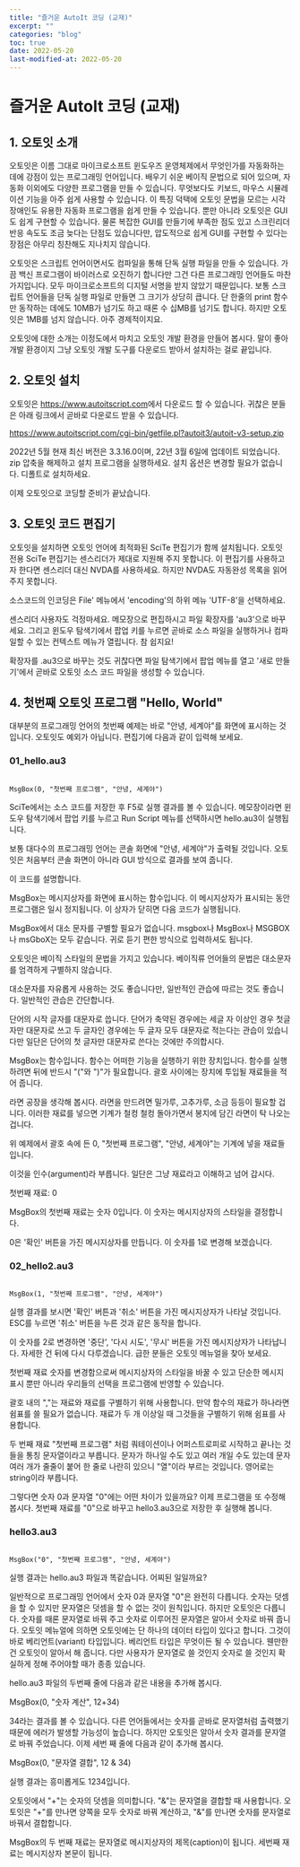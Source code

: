 ```yaml
---
title: "즐거운 AutoIt 코딩 (교재)"
excerpt: ""
categories: "blog"
toc: true
date: 2022-05-20
last-modified-at: 2022-05-20
---
```


# 즐거운 AutoIt 코딩 (교재)

## 1. 오토잇 소개

오토잇은 이름 그대로 마이크로소프트 윈도우즈 운영체제에서 무엇인가를 자동화하는 데에 강점이 있는 프로그래밍 언어입니다. 배우기 쉬운 베이직 문법으로 되어 있으며, 자동화 이외에도 다양한 프로그램을 만들 수 있습니다. 무엇보다도 키보드, 마우스 시뮬레이션 기능을 아주 쉽게 사용할 수 있습니다. 이 특징 덕택에 오토잇 문법을 모르는 시각장애인도 유용한 자동화 프로그램을 쉽게 만들 수 있습니다. 뿐만 아니라 오토잇은 GUI도 쉽게  구현할 수 있습니다. 물론 복잡한 GUI를 만들기에 부족한 점도 있고 스크린리더 반응 속도도 조금 늦다는 단점도 있습니다만, 압도적으로 쉽게 GUI를 구현할 수 있다는 장점은 아무리 칭찬해도 지나치지 않습니다.

오토잇은 스크립트 언어이면서도 컴파일을 통해 단독 실행 파일을 만들 수 있습니다. 가끔 백신 프로그램이 바이러스로 오진하기 합니다만 그건 다른 프로그래밍 언어들도 마찬가지입니다. 모두 마이크로소프트의 디지털 서명을 받지 않았기 때문입니다. 보통 스크립트 언어들을 단독 실행 파일로 만들면 그 크기가 상당히 큽니다. 단 한줄의 print 함수만 동작하는 데에도 10MB가 넘기도 하고 때론 수 십MB를 넘기도 합니다. 하지만 오토잇은 1MB를 넘지 않습니다. 아주 경제적이지요.

오토잇에 대한 소개는 이정도에서 마치고 오토잇 개발 환경을 만들어 봅시다. 말이 좋아 개발 환경이지 그냥 오토잇 개발 도구를 다운로드 받아서 설치하는 걸로 끝입니다.


## 2. 오토잇 설치

오토잇은 <https://www.autoitscript.com>에서 다운로드 할 수 있습니다. 귀찮은 분들은 아래 링크에서 곧바로 다운로드 받을 수 있습니다.

<https://www.autoitscript.com/cgi-bin/getfile.pl?autoit3/autoit-v3-setup.zip>

2022년 5월 현재 최신 버전은 3.3.16.0이며, 22년 3월 6일에 업데이트 되었습니다. zip 압축을 해제하고 설치 프로그램을 실행하세요. 설치 옵션은 변경할 필요가 없습니다. 디폴트로 설치하세요. 

이제 오토잇으로 코딩할 준비가 끝났습니다.


## 3. 오토잇 코드 편집기

오토잇을 설치하면 오토잇 언어에 최적화된 SciTe 편집기가 함께 설치됩니다. 오토잇 전용 SciTe 편집기는 센스리더가 제대로 지원해 주지 못합니다. 이 편집기를 사용하고자 한다면 센스리더 대신 NVDA를 사용하세요. 하지만 NVDA도 자동완성 목록을 읽어 주지 못합니다. 

소스코드의 인코딩은 File' 메뉴에서 'encoding'의 하위 메뉴 'UTF-8'을 선택하세요.

센스리더 사용자도 걱정마세요. 메모장으로 편집하시고 파일 확장자를 'au3'으로 바꾸세요. 그리고 윈도우 탐색기에서 팝업 키를 누르면 곧바로 소스 파일을 실행하거나 컴파일할 수 있는 컨텍스트 메뉴가 열립니다. 참 쉽지요!

확장자를 .au3으로 바꾸는 것도 귀찮다면 파일 탐색기에서 팝업 메뉴를 열고 '새로 만들기'에서 곧바로 오토잇 소스 코드 파일을 생성할 수 있습니다.


## 4. 첫번째 오토잇 프로그램 "Hello, World"

대부분의 프로그래밍 언어의 첫번째 예제는 바로 "안녕, 세계야"를 화면에 표시하는 것입니다. 오토잇도 예외가 아닙니다. 편집기에 다음과 같이 입력해 보세요.

### 01_hello.au3

```autoit

MsgBox(0, "첫번째 프로그램", "안녕, 세계야")

```

SciTe에서는 소스 코드를 저장한 후 F5로 실행 결과를 볼 수 있습니다. 메모장이라면 윈도우 탐색기에서 팝업 키를 누르고 Run Script 메뉴를 선택하시면 hello.au3이 실행됩니다.

보통 대다수의 프로그래밍 언어는 콘솔 화면에 "안녕, 세계야"가 출력될 것입니다. 오토잇은 처음부터 콘솔 화면이 아니라 GUI 방식으로 결과를 보여 줍니다.

이 코드를 설명합니다.

MsgBox는 메시지상자를 화면에 표시하는 함수입니다. 이 메시지상자가 표시되는 동안 프로그램은 일시 정지됩니다. 이 상자가 닫히면 다음 코드가 실행됩니다.

MsgBox에서 대소 문자를 구별할 필요가 없습니다. msgbox나 MsgBox나 MSGBOX나 msGboX는 모두 같습니다. 귀로 듣기 편한 방식으로 입력하셔도 됩니다.

오토잇은 베이직 스타일의 문법을 가지고 있습니다. 베이직류 언어들의 문법은 대소문자를 엄격하게 구별하지 않습니다. 

대소문자를 자유롭게 사용하는 것도 좋습니다만, 일반적인 관습에 따르는 것도 좋습니다. 일반적인 관습은 간단합니다.

단어의 시작 글자를 대문자로 씁니다. 단어가 축약된 경우에는 세글 자 이상인 경우 첫글자만 대문자로 쓰고 두 글자인 경우에는 두 글자 모두 대문자로 적는다는 관습이 있습니다만 일단은 단어의 첫 글자만 대문자로 쓴다는 것에만 주의합시다.

MsgBox는 함수입니다. 함수는 어떠한 기능을 실행하기 위한 장치입니다. 함수를 실행하려면 뒤에 반드시 "("와 ")"가 필요합니다. 괄호 사이에는 장치에 투입될 재료들을 적어 줍니다.

라면 공장을 생각해 봅시다. 라면을 만드려면 밀가루, 고추가루, 소금 등등이 필요할 겁니다. 이러한 재료를 넣으면 기계가 철컹 철컹 돌아가면서 봉지에 담긴 라면이 탁 나오는 겁니다.

위 예제에서 괄호 속에 든 0, "첫번째 프로그램", "안녕, 세계야"는 기계에 넣을 재료들입니다.

이것을 인수(argument)라 부릅니다. 일단은 그냥 재료라고 이해하고 넘어 갑시다.

첫번째 재료: 0

MsgBox의 첫번째 재료는 숫자 0입니다. 이 숫자는 메시지상자의 스타일을 결정합니다.

0은 '확인' 버튼을 가진 메시지상자를 만듭니다. 이 숫자를 1로 변경해 보겠습니다. 

### 02_hello2.au3

```autoit

MsgBox(1, "첫번째 프로그램", "안녕, 세계야")

```

실행 결과를 보시면 '확인' 버튼과 '취소' 버튼을 가진 메시지상자가 나타날 것입니다. ESC를 누르면 '취소' 버튼을 누른 것과 같은 동작을 합니다.

이 숫자를 2로 변경하면 '중단', '다시 시도', '무시' 버튼을 가진 메시지상자가 나타납니다. 자세한 건 뒤에 다시 다루겠습니다. 급한 분들은 오토잇 메뉴얼을 찾아 보세요.

첫번째 재료 숫자를 변경함으로써 메시지상자의 스타일을 바꿀 수 있고 단순한 메시지 표시 뿐만 아니라 우리들의 선택을 프로그램에 반영할 수 있습니다.

괄호 내의 ","는 재료와 재료를 구별하기 위해 사용합니다. 만약 함수의 재료가 하나라면 쉼표를 쓸 필요가 없습니다. 재료가 두 개 이상일 때 그것들을 구별하기 위해 쉼표를 사용합니다.

두 번째 재료 "첫번째 프로그램" 처럼 쿼테이션이나 어퍼스트로피로 시작하고 끝나는 것들을 통칭 문자열이라고 부릅니다. 문자가 하나일 수도 있고 여러 개일 수도 있는데 문자 여러 개가 줄줄이 붙어 한 줄로 나란히 있으니 "열"이라 부르는 것입니다. 영어로는 string이라 부릅니다.

그렇다면 숫자 0과 문자열 "0"에는 어떤 차이가 있을까요? 이제 프로그램을 또 수정해 봅시다. 첫번째 재료를 "0"으로 바꾸고 hello3.au3으로 저장한 후 실행해 봅니다.

### hello3.au3

```autoit

MsgBox("0", "첫번째 프로그램", "안녕, 세계야")

```

실행 결과는 hello.au3 파일과 똑같습니다. 어찌된 일일까요?

일반적으로 프로그래밍 언어에서  숫자 0과 문자열 "0"은 완전히 다릅니다. 숫자는 덧셈을 할 수 있지만 문자열은 덧셈을 할 수 없는 것이 원칙입니다. 하지만 오토잇은 다릅니다. 숫자를 때론 문자열로 바꿔 주고 숫자로 이루어진 문자열은 알아서 숫자로 바꿔 줍니다. 오토잇 메뉴얼에 의하면 오토잇에는 단 하나의 데이터 타입이 있다고 합니다. 그것이 바로 베리언트(variant) 타입입니다. 베리언트 타입은 무엇이든 될 수 있습니다. 웬만한 건 오토잇이 알아서 해 줍니다. 다만 사용자가 문자열로 쓸 것인지 숫자로 쓸 것인지 확실하게 정해 주어야할 때가 종종 있습니다.

hello.au3 파일의 두번째 줄에 다음과 같은 내용을 추가해 봅시다.

MsgBox(0, "숫자 계산", 12+34)

34라는 결과를 볼 수 있습니다. 다른 언어들에서는 숫자를 곧바로 문자열처럼 출력했기 때문에 에러가 발생할 가능성이 높습니다. 하지만 오토잇은 알아서 숫자 결과를 문자열로 바꿔 주었습니다. 이제 세번 째 줄에 다음과 같이 추가해 봅시다.

MsgBox(0, "문자열 결합", 12 & 34)

실행 결과는 흥미롭게도 1234입니다.

오토잇에서 "+"는 숫자의 덧셈을 의미합니다. "&"는 문자열을 결합할 때 사용합니다. 오토잇은 "+"를 만나면 양쪽을 모두 숫자로 바꿔 계산하고, "&"를 만나면 숫자를 문자열로 바꿔서 결합합니다.

MsgBox의 두 번째 재료는 문자열로 메시지상자의 제목(caption)이 됩니다. 세번째 재료는 메시지상자 본문이 됩니다.
